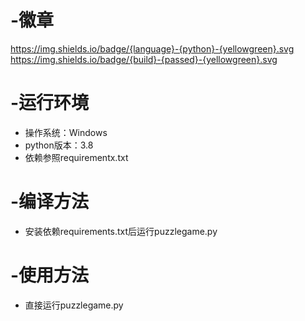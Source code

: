 # -徽章
https://img.shields.io/badge/{language}-{python}-{yellowgreen}.svg
https://img.shields.io/badge/{build}-{passed}-{yellowgreen}.svg

# -运行环境
- 操作系统：Windows
- python版本：3.8
- 依赖参照requirementx.txt

# -编译方法
- 安装依赖requirements.txt后运行puzzlegame.py

# -使用方法
- 直接运行puzzlegame.py

